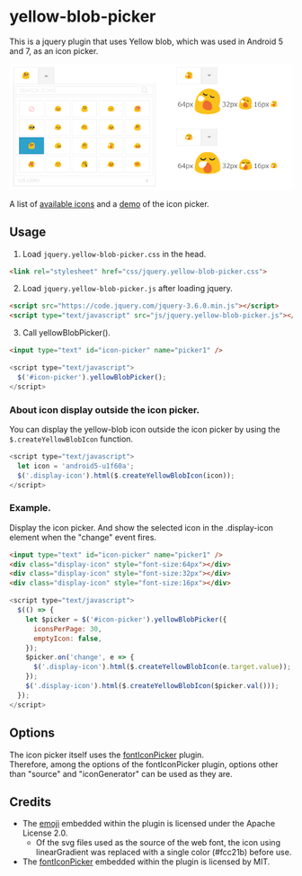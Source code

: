 # yellow-blob-picker

This is a jquery plugin that uses Yellow blob, which was used in Android 5 and 7, as an icon picker.

![yellowBlobPicker](image-for-github.png)

A list of [available icons](https://etc.imo-tikuwa.com/yellow-blob-picker/dist/demo.html) and a [demo](https://etc.imo-tikuwa.com/yellow-blob-picker/dist/demo_iconpicker.html) of the icon picker.

## Usage
1. Load `jquery.yellow-blob-picker.css` in the head.
```html
<link rel="stylesheet" href="css/jquery.yellow-blob-picker.css">
```

2. Load `jquery.yellow-blob-picker.js` after loading jquery.
```html
<script src="https://code.jquery.com/jquery-3.6.0.min.js"></script>
<script type="text/javascript" src="js/jquery.yellow-blob-picker.js"></script>
```

3. Call yellowBlobPicker().
```html
<input type="text" id="icon-picker" name="picker1" />
```
```javascript
<script type="text/javascript">
  $('#icon-picker').yellowBlobPicker();
</script>
```

### About icon display outside the icon picker.
You can display the yellow-blob icon outside the icon picker by using the `$.createYellowBlobIcon` function.
```javascript
<script type="text/javascript">
  let icon = 'android5-u1f60a';
  $('.display-icon').html($.createYellowBlobIcon(icon));
</script>
```

### Example.
Display the icon picker. And show the selected icon in the .display-icon element when the "change" event fires.
```html
<input type="text" id="icon-picker" name="picker1" />
<div class="display-icon" style="font-size:64px"></div>
<div class="display-icon" style="font-size:32px"></div>
<div class="display-icon" style="font-size:16px"></div>
```
```javascript
<script type="text/javascript">
  $(() => {
    let $picker = $('#icon-picker').yellowBlobPicker({
      iconsPerPage: 30,
      emptyIcon: false,
    });
    $picker.on('change', e => {
      $('.display-icon').html($.createYellowBlobIcon(e.target.value));
    });
    $('.display-icon').html($.createYellowBlobIcon($picker.val()));
  });
</script>
```

## Options
The icon picker itself uses the [fontIconPicker](https://github.com/fontIconPicker/fontIconPicker) plugin.  
Therefore, among the options of the fontIconPicker plugin, options other than "source" and "iconGenerator" can be used as they are.

## Credits
 - The [emoji](https://github.com/googlefonts/noto-emoji) embedded within the plugin is licensed under the Apache License 2.0.
   - Of the svg files used as the source of the web font, the icon using linearGradient was replaced with a single color (#fcc21b) before use.
 - The [fontIconPicker](https://github.com/fontIconPicker/fontIconPicker) embedded within the plugin is licensed by MIT.
